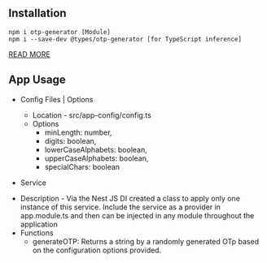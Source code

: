 ## Installation

```
npm i otp-generator [Module]
npm i --save-dev @types/otp-generator [for TypeScript inference]
```

[READ MORE](https://www.npmjs.com/package/otp-generator)

## App Usage

* Config Files | Options
  * Location - src/app-config/config.ts
  * Options
    * minLength: number,
    * digits: boolean,
    * lowerCaseAlphabets: boolean,
    * upperCaseAlphabets: boolean,
    * specialChars: boolean

* Service
- Description - Via the Nest JS DI created a class to apply only one instance of this service. Include the service as a provider in app.module.ts and then can be injected in any module throughout the application
- Functions 
  * generateOTP: Returns a string by a randomly generated OTp based on the configuration options provided. 

